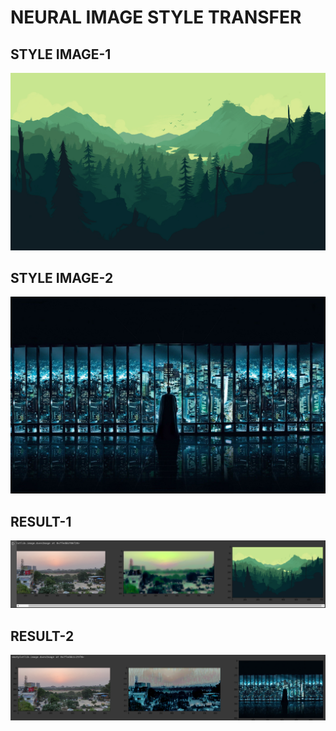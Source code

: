 # NEURAL IMAGE STYLE TRANSFER


## STYLE IMAGE-1
![style](./style.jpg)
## STYLE IMAGE-2
![style2](./content.jpg)
## RESULT-1
![res](./final_op.png)
## RESULT-2
![res](./final2.png)